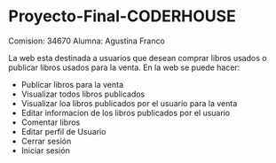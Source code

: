 # Proyecto-Final-CODERHOUSE
  Comision: 34670
  Alumna: Agustina Franco

La web esta destinada a usuarios que desean comprar libros usados o publicar libros usados para la venta.
En la web se puede hacer:
- Publicar libros para la venta
- Visualizar todos libros publicados
- Visualizar loa libros publicados por el usuario para la venta
- Editar informacion de los libros publicados por el usuario
- Comentar libros
- Editar perfil de Usuario
- Cerrar sesión
- Iniciar sesión


